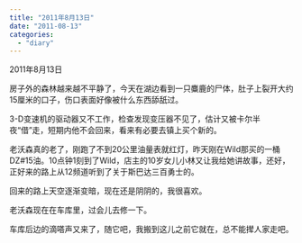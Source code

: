 ```yaml
---
title: "2011年8月13日"
date: "2011-08-13"
categories: 
  - "diary"
---
```


2011年8月13日

房子外的森林越来越不平静了，今天在湖边看到一只麋鹿的尸体，肚子上裂开大约15厘米的口子，伤口表面好像被什么东西舔舐过。

3-D变速机的驱动器又不工作，检查发现变压器不见了，估计又被卡尔半夜“借”走，短期内他不会回来，看来有必要去镇上买个新的。

老沃森真的老了，刚跑了不到20公里油量表就红灯，昨天刚在Wild那买的一桶DZ#15油。10点钟1刻到了Wild，店主的10岁女儿小林又让我给她讲故事，还好，正好来的路上从12频道听到了关于斯巴达三百勇士的。

回来的路上天空逐渐变暗，现在还是阴阴的，我很喜欢。

老沃森现在在车库里，过会儿去修一下。

车库后边的滴嗒声又来了，随它吧，我搬到这儿之前它就在，总不能撵人家走吧。
